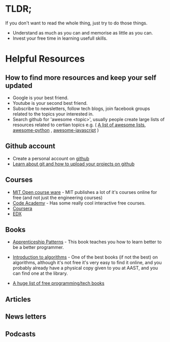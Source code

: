 # TLDR;
If you don't want to read the whole thing, just try to do those things.

- Understand as much as you can and memorise as little as you can.
- Invest your free time in learning usefull skills.

# Helpful Resources

## How to find more resources and keep your self updated
- Google is your best friend.
- Youtube is your second best friend.
- Subscribe to newsletters, follow tech blogs, join facebook groups related to the topics your interested in.
- Search github for 'awesome \<topic\>', usually people create large lists of resources related to certian topics e.g. ( [A list of awesome lists](https://github.com/sindresorhus/awesome), [awesome-python](https://github.com/vinta/awesome-python#readme) , [awesome-javascript](https://github.com/sorrycc/awesome-javascript) )

## Github account
- Create a personal account on [github](https://github.com/)
- [Learn about git and how to upload your projects on github](https://www.codecademy.com/learn/learn-git)

## Courses
- [MIT Open course ware](https://ocw.mit.edu/index.htm) - MIT publishes a lot of it's courses online for free (and not just the engineering courses)
- [Code Academy](https://www.codecademy.com/) - Has some really cool interactive free courses.
- [Coursera](https://www.coursera.org/)
- [EDX](https://www.edx.org/)

## Books
- [Apprenticeship Patterns](https://www.oreilly.com/library/view/apprenticeship-patterns/9780596806842/) - This book teaches you how to learn better to be a better programmer.
- [Introduction to algorithms](https://mitpress.mit.edu/books/introduction-algorithms-third-edition) - One of the best books (if not the best) on algorithms, although it's not free it's very easy to find it online, and you probably already have a physical copy given to you at AAST, and you can find one at the library.

- [A huge list of free programming/tech books](https://github.com/EbookFoundation/free-programming-books/blob/master/free-programming-books.md)

## Articles
## News letters
## Podcasts


